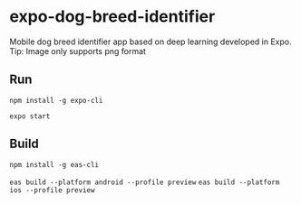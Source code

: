 # expo-dog-breed-identifier

Mobile dog breed identifier app based on deep learning developed in Expo. Tip: Image only supports png format

## Run

`npm install -g expo-cli`

`expo start`

## Build

`npm install -g eas-cli`

`eas build --platform android --profile preview`
`eas build --platform ios --profile preview`

